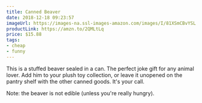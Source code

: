 ```yaml
---
title: Canned Beaver
date: 2018-12-18 09:23:57
imageUrl: https://images-na.ssl-images-amazon.com/images/I/81XSmCBvYSL._SY450_.jpg
productLink: https://amzn.to/2QMLtLq
price: $15.88
tags:
- cheap
- funny
---
```


This is a stuffed beaver sealed in a can. The perfect joke gift for any animal lover. Add him to your plush toy collection, or leave it unopened on the pantry shelf with the other canned goods. It's your call.

Note: the beaver is not edible (unless you're really hungry).
